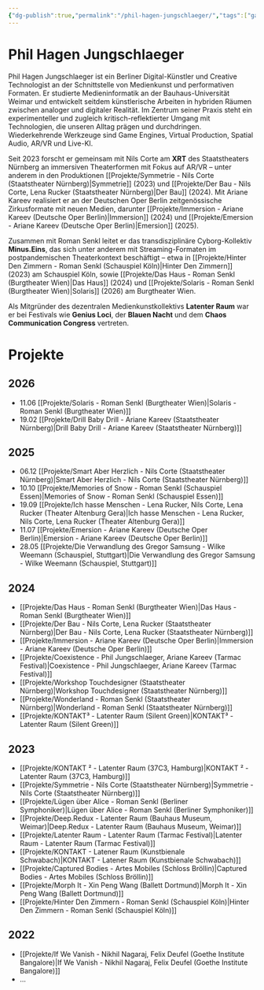 ```yaml
---
{"dg-publish":true,"permalink":"/phil-hagen-jungschlaeger/","tags":["gardenEntry"],"created":"2025-05-26T09:37:39.774+02:00","updated":"2025-05-26T10:57:16.701+02:00"}
---
```


# Phil Hagen Jungschlaeger

Phil Hagen Jungschlaeger ist ein Berliner Digital-Künstler und Creative Technologist an der Schnittstelle von Medienkunst und performativen Formaten. Er studierte Medieninformatik an der Bauhaus-Universität Weimar und entwickelt seitdem künstlerische Arbeiten in hybriden Räumen zwischen analoger und digitaler Realität. Im Zentrum seiner Praxis steht ein experimenteller und zugleich kritisch-reflektierter Umgang mit Technologien, die unseren Alltag prägen und durchdringen. Wiederkehrende Werkzeuge sind Game Engines, Virtual Production, Spatial Audio, AR/VR und Live-KI.

Seit 2023 forscht er gemeinsam mit Nils Corte am **XRT** des Staatstheaters Nürnberg an immersiven Theaterformen mit Fokus auf AR/VR – unter anderem in den Produktionen [[Projekte/Symmetrie - Nils Corte (Staatstheater Nürnberg)\|Symmetrie]] (2023) und [[Projekte/Der Bau - Nils Corte, Lena Rucker (Staatstheater Nürnberg)\|Der Bau]] (2024). Mit Ariane Kareev realisiert er an der Deutschen Oper Berlin zeitgenössische Zirkusformate mit neuen Medien, darunter [[Projekte/Immersion - Ariane Kareev (Deutsche Oper Berlin)\|Immersion]] (2024) und [[Projekte/Emersion - Ariane Kareev (Deutsche Oper Berlin)\|Emersion]] (2025). 

Zusammen mit Roman Senkl leitet er das transdisziplinäre Cyborg-Kollektiv **Minus.Eins**, das sich unter anderem mit Streaming-Formaten im postpandemischen Theaterkontext beschäftigt – etwa in [[Projekte/Hinter Den Zimmern - Roman Senkl (Schauspiel Köln)\|Hinter Den Zimmern]] (2023) am Schauspiel Köln, sowie [[Projekte/Das Haus - Roman Senkl (Burgtheater Wien)\|Das Haus]] (2024) und [[Projekte/Solaris - Roman Senkl (Burgtheater Wien)\|Solaris]] (2026) am Burgtheater Wien. 

Als Mitgründer des dezentralen Medienkunstkollektivs **Latenter Raum** war er bei Festivals wie **Genius Loci**, der **Blauen Nacht** und dem **Chaos Communication Congress** vertreten.

# Projekte
## 2026
- 11.06 [[Projekte/Solaris - Roman Senkl (Burgtheater Wien)\|Solaris - Roman Senkl (Burgtheater Wien)]]
- 19.02 [[Projekte/Drill Baby Drill - Ariane Kareev (Staatstheater Nürnberg)\|Drill Baby Drill - Ariane Kareev (Staatstheater Nürnberg)]]
## 2025
- 06.12 [[Projekte/Smart Aber Herzlich - Nils Corte (Staatstheater Nürnberg)\|Smart Aber Herzlich - Nils Corte (Staatstheater Nürnberg)]]
- 10.10 [[Projekte/Memories of Snow - Roman Senkl (Schauspiel Essen)\|Memories of Snow - Roman Senkl (Schauspiel Essen)]]
- 19.09 [[Projekte/Ich hasse Menschen - Lena Rucker, Nils Corte, Lena Rucker (Theater Altenburg Gera)\|Ich hasse Menschen - Lena Rucker, Nils Corte, Lena Rucker (Theater Altenburg Gera)]]
- 11.07 [[Projekte/Emersion - Ariane Kareev (Deutsche Oper Berlin)\|Emersion - Ariane Kareev (Deutsche Oper Berlin)]]
- 28.05 [[Projekte/Die Verwandlung des Gregor Samsung - Wilke Weemann (Schauspiel, Stuttgart)\|Die Verwandlung des Gregor Samsung - Wilke Weemann (Schauspiel, Stuttgart)]]
## 2024
- [[Projekte/Das Haus - Roman Senkl (Burgtheater Wien)\|Das Haus - Roman Senkl (Burgtheater Wien)]]
- [[Projekte/Der Bau - Nils Corte, Lena Rucker (Staatstheater Nürnberg)\|Der Bau - Nils Corte, Lena Rucker (Staatstheater Nürnberg)]]
- [[Projekte/Immersion - Ariane Kareev (Deutsche Oper Berlin)\|Immersion - Ariane Kareev (Deutsche Oper Berlin)]]
- [[Projekte/Coexistence - Phil Jungschlaeger, Ariane Kareev (Tarmac Festival)\|Coexistence - Phil Jungschlaeger, Ariane Kareev (Tarmac Festival)]]
- [[Projekte/Workshop Touchdesigner (Staatstheater Nürnberg)\|Workshop Touchdesigner (Staatstheater Nürnberg)]]
- [[Projekte/Wonderland - Roman Senkl (Staatstheater Nürnberg)\|Wonderland - Roman Senkl (Staatstheater Nürnberg)]]
- [[Projekte/KONTAKT³ - Latenter Raum (Silent Green)\|KONTAKT³ - Latenter Raum (Silent Green)]]
## 2023
- [[Projekte/KONTAKT ² - Latenter Raum (37C3, Hamburg)\|KONTAKT ² - Latenter Raum (37C3, Hamburg)]]
- [[Projekte/Symmetrie - Nils Corte (Staatstheater Nürnberg)\|Symmetrie - Nils Corte (Staatstheater Nürnberg)]]
- [[Projekte/Lügen über Alice - Roman Senkl (Berliner Symphoniker)\|Lügen über Alice - Roman Senkl (Berliner Symphoniker)]]
- [[Projekte/Deep.Redux - Latenter Raum (Bauhaus Museum, Weimar)\|Deep.Redux - Latenter Raum (Bauhaus Museum, Weimar)]]
- [[Projekte/Latenter Raum - Latenter Raum (Tarmac Festival)\|Latenter Raum - Latenter Raum (Tarmac Festival)]]
- [[Projekte/KONTAKT - Latener Raum (Kunstbienale Schwabach)\|KONTAKT - Latener Raum (Kunstbienale Schwabach)]]
- [[Projekte/Captured Bodies - Artes Mobiles (Schloss Bröllin)\|Captured Bodies - Artes Mobiles (Schloss Bröllin)]]
- [[Projekte/Morph It - Xin Peng Wang (Ballett Dortmund)\|Morph It - Xin Peng Wang (Ballett Dortmund)]]
- [[Projekte/Hinter Den Zimmern - Roman Senkl (Schauspiel Köln)\|Hinter Den Zimmern - Roman Senkl (Schauspiel Köln)]]
## 2022
- [[Projekte/If We Vanish - Nikhil Nagaraj, Felix Deufel (Goethe Institute Bangalore)\|If We Vanish - Nikhil Nagaraj, Felix Deufel (Goethe Institute Bangalore)]]
- ...

